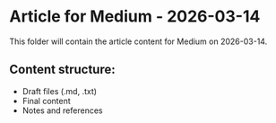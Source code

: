 # Article for Medium - 2026-03-14

This folder will contain the article content for Medium on 2026-03-14.

## Content structure:
- Draft files (.md, .txt)
- Final content
- Notes and references
